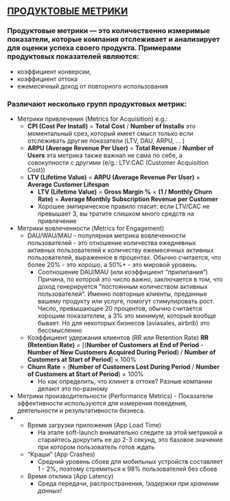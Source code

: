 ##  [ПРОДУКТОВЫЕ МЕТРИКИ](https://vc.ru/marketing/314555-bazovye-produktovye-metriki#:~:text=%D0%9F%D1%80%D0%BE%D0%B4%D1%83%D0%BA%D1%82%D0%BE%D0%B2%D1%8B%D0%B5%20%D0%BC%D0%B5%D1%82%D1%80%D0%B8%D0%BA%D0%B8%20%E2%80%94%20%D1%8D%D1%82%D0%BE%20%D0%BA%D0%BE%D0%BB%D0%B8%D1%87%D0%B5%D1%81%D1%82%D0%B2%D0%B5%D0%BD%D0%BD%D0%BE%20%D0%B8%D0%B7%D0%BC%D0%B5%D1%80%D0%B8%D0%BC%D1%8B%D0%B5,%D0%B5%D0%B6%D0%B5%D0%BC%D0%B5%D1%81%D1%8F%D1%87%D0%BD%D1%8B%D0%B9%20%D0%B4%D0%BE%D1%85%D0%BE%D0%B4%20%D0%BE%D1%82%20%D0%BF%D0%BE%D0%B2%D1%82%D0%BE%D1%80%D0%BD%D0%BE%D0%B3%D0%BE%20%D0%B8%D1%81%D0%BF%D0%BE%D0%BB%D1%8C%D0%B7%D0%BE%D0%B2%D0%B0%D0%BD%D0%B8%D1%8F.)
### Продуктовые метрики — это количественно измеримые показатели, которые компания отслеживает и анализирует для оценки успеха своего продукта. Примерами продуктовых показателей являются:
* коэффициент конверсии,
* коэффициент оттока
* ежемесячный доход от повторного использования

### Различают несколько групп продуктовых метрик:
* Метрики привлечения (Metrics for Acquisition) e.g.:
  -  **CPI (Cost Per Install)** = **Total Cost** / **Number of Installs** это моментальный срез, который имеет смысл только если отслеживать другие показатели (LTV, DAU, ARPU, ... )
  -  **ARPU (Average Revenue Per User)** = **Total Revenue** / **Number of Users** эта метрика также важнап не сама по себе, а совокупности c другими (e/g.: LTV:CAC (Customer Acquisition Cost))
  -  **LTV (Lifetime Value)** = **ARPU (Average Revenue Per User)** × **Average Customer Lifespan**
     - **LTV (Lifetime Value)** = **Gross Margin %** × **(1 / Monthly Churn Rate)** × **Average Monthly Subscription Revenue per Customer**
     - Хорошее эмпирическое правило гласит: если LTV/CAC не превышает 3, вы тратите слишком много средств на привлечение
* Метрики вовлеченности (Metrics for Engagement)
  - DAU/WAU/MAU - популярная метрика вовлеченности пользователей - это отношение количества ежедневных активных пользователей к количеству ежемесячных активных пользователей, выраженное в процентах. Обычно считается, что более 20% - это хорошо, а 50%+ - это мировой уровень.
    - Соотношение DAU/MAU (или коэффициент “прилипания”) Причина, по которой это число важно, заключается в том, что доход генерируется "постоянным количеством активных пользователей". Именно повторные клиенты, преданные вашему продукту или услуге, помогут стимулировать рост. Число, превышающее 20 процентов, обычно считается хорошим показателем, а 3% это минимум, который вообще бывает. Но для некоторых бизнесов (aviasales, airbnb) это бессмысленно
  - Коэффициент удержания клиентов (RR или Retention Rate)  **RR (Retention Rate)** = [(**Number of Customers at End of Period** - **Number of New Customers Acquired During Period**) / **Number of Customers at Start of Period**] × 100%
  - **Churn Rate** = (**Number of Customers Lost During Period** / **Number of Customers at Start of Period**) × 100%
      - Но как определить, что клинет в оттоке? Разные компании делают это по-разному
* Метрики производительности (Performance Metrics) - Показатели эффективности используются для измерения поведения, деятельности и результативности бизнеса.
* - Время загрузки приложения (App Load Time)
      - На этапе soft-launch внимательно следите за этой метрикой и старайтесь докрутить ее до 2-3 секунд, это базовое значение при котором пользователь готов ждать
  - “Краши” (App Crashes)
      - Средний уровень сбоев для мобильных устройств составляет 1 - 2%, поэтому стремиться к 98% пользователей без сбоев
  - Время отклика (App Latency)
      - Среда передачи, распространения, *!задержки при хранении данных!*
  
